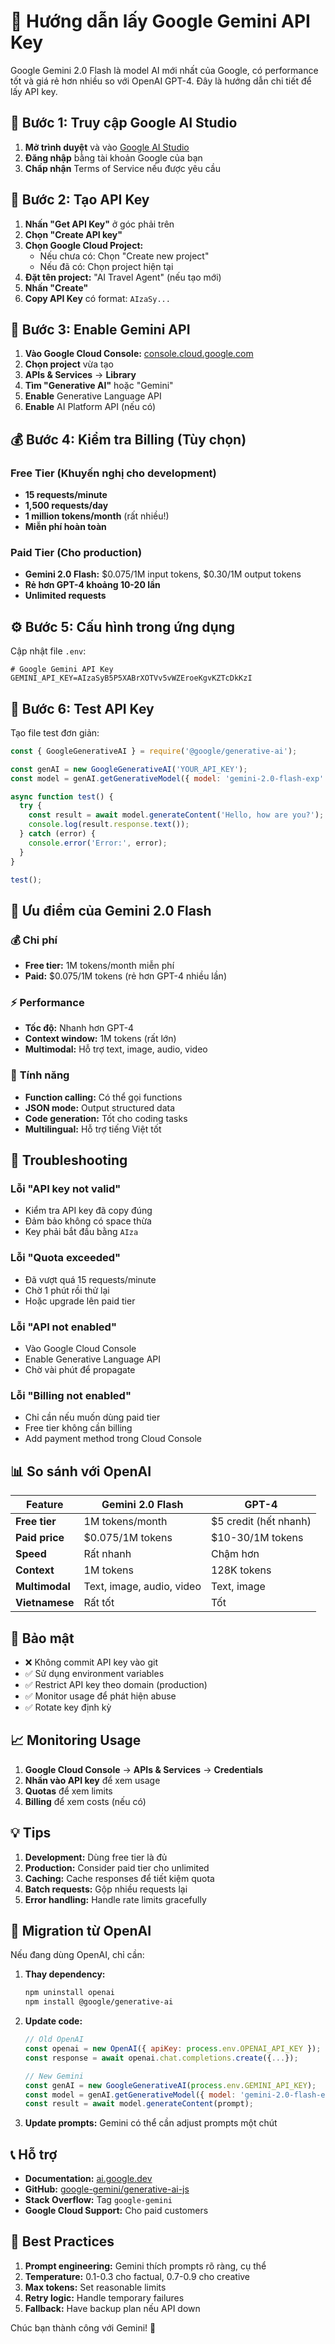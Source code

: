 # 🤖 Hướng dẫn lấy Google Gemini API Key

Google Gemini 2.0 Flash là model AI mới nhất của Google, có performance tốt và giá rẻ hơn nhiều so với OpenAI GPT-4. Đây là hướng dẫn chi tiết để lấy API key.

## 🚀 Bước 1: Truy cập Google AI Studio

1. **Mở trình duyệt** và vào [Google AI Studio](https://aistudio.google.com)
2. **Đăng nhập** bằng tài khoản Google của bạn
3. **Chấp nhận** Terms of Service nếu được yêu cầu

## 🔑 Bước 2: Tạo API Key

1. **Nhấn "Get API Key"** ở góc phải trên
2. **Chọn "Create API key"**
3. **Chọn Google Cloud Project:**
   - Nếu chưa có: Chọn "Create new project"
   - Nếu đã có: Chọn project hiện tại
4. **Đặt tên project:** "AI Travel Agent" (nếu tạo mới)
5. **Nhấn "Create"**
6. **Copy API Key** có format: `AIzaSy...`

## 🔧 Bước 3: Enable Gemini API

1. **Vào Google Cloud Console:** [console.cloud.google.com](https://console.cloud.google.com)
2. **Chọn project** vừa tạo
3. **APIs & Services** → **Library**
4. **Tìm "Generative AI"** hoặc "Gemini"
5. **Enable** Generative Language API
6. **Enable** AI Platform API (nếu có)

## 💰 Bước 4: Kiểm tra Billing (Tùy chọn)

### Free Tier (Khuyến nghị cho development)
- **15 requests/minute**
- **1,500 requests/day**
- **1 million tokens/month** (rất nhiều!)
- **Miễn phí hoàn toàn**

### Paid Tier (Cho production)
- **Gemini 2.0 Flash:** $0.075/1M input tokens, $0.30/1M output tokens
- **Rẻ hơn GPT-4 khoảng 10-20 lần**
- **Unlimited requests**

## ⚙️ Bước 5: Cấu hình trong ứng dụng

Cập nhật file `.env`:

```env
# Google Gemini API Key
GEMINI_API_KEY=AIzaSyB5P5XABrXOTVv5vWZEroeKgvKZTcDkKzI
```

## 🧪 Bước 6: Test API Key

Tạo file test đơn giản:

```javascript
const { GoogleGenerativeAI } = require('@google/generative-ai');

const genAI = new GoogleGenerativeAI('YOUR_API_KEY');
const model = genAI.getGenerativeModel({ model: 'gemini-2.0-flash-exp' });

async function test() {
  try {
    const result = await model.generateContent('Hello, how are you?');
    console.log(result.response.text());
  } catch (error) {
    console.error('Error:', error);
  }
}

test();
```

## 🌟 Ưu điểm của Gemini 2.0 Flash

### 💰 **Chi phí**
- **Free tier:** 1M tokens/month miễn phí
- **Paid:** $0.075/1M tokens (rẻ hơn GPT-4 nhiều lần)

### ⚡ **Performance**
- **Tốc độ:** Nhanh hơn GPT-4
- **Context window:** 1M tokens (rất lớn)
- **Multimodal:** Hỗ trợ text, image, audio, video

### 🔧 **Tính năng**
- **Function calling:** Có thể gọi functions
- **JSON mode:** Output structured data
- **Code generation:** Tốt cho coding tasks
- **Multilingual:** Hỗ trợ tiếng Việt tốt

## 🚨 Troubleshooting

### Lỗi "API key not valid"
- Kiểm tra API key đã copy đúng
- Đảm bảo không có space thừa
- Key phải bắt đầu bằng `AIza`

### Lỗi "Quota exceeded"
- Đã vượt quá 15 requests/minute
- Chờ 1 phút rồi thử lại
- Hoặc upgrade lên paid tier

### Lỗi "API not enabled"
- Vào Google Cloud Console
- Enable Generative Language API
- Chờ vài phút để propagate

### Lỗi "Billing not enabled"
- Chỉ cần nếu muốn dùng paid tier
- Free tier không cần billing
- Add payment method trong Cloud Console

## 📊 So sánh với OpenAI

| Feature | Gemini 2.0 Flash | GPT-4 |
|---------|------------------|-------|
| **Free tier** | 1M tokens/month | $5 credit (hết nhanh) |
| **Paid price** | $0.075/1M tokens | $10-30/1M tokens |
| **Speed** | Rất nhanh | Chậm hơn |
| **Context** | 1M tokens | 128K tokens |
| **Multimodal** | Text, image, audio, video | Text, image |
| **Vietnamese** | Rất tốt | Tốt |

## 🔐 Bảo mật

- ❌ Không commit API key vào git
- ✅ Sử dụng environment variables
- ✅ Restrict API key theo domain (production)
- ✅ Monitor usage để phát hiện abuse
- ✅ Rotate key định kỳ

## 📈 Monitoring Usage

1. **Google Cloud Console** → **APIs & Services** → **Credentials**
2. **Nhấn vào API key** để xem usage
3. **Quotas** để xem limits
4. **Billing** để xem costs (nếu có)

## 💡 Tips

1. **Development:** Dùng free tier là đủ
2. **Production:** Consider paid tier cho unlimited
3. **Caching:** Cache responses để tiết kiệm quota
4. **Batch requests:** Gộp nhiều requests lại
5. **Error handling:** Handle rate limits gracefully

## 🔄 Migration từ OpenAI

Nếu đang dùng OpenAI, chỉ cần:

1. **Thay dependency:**
   ```bash
   npm uninstall openai
   npm install @google/generative-ai
   ```

2. **Update code:**
   ```javascript
   // Old OpenAI
   const openai = new OpenAI({ apiKey: process.env.OPENAI_API_KEY });
   const response = await openai.chat.completions.create({...});
   
   // New Gemini
   const genAI = new GoogleGenerativeAI(process.env.GEMINI_API_KEY);
   const model = genAI.getGenerativeModel({ model: 'gemini-2.0-flash-exp' });
   const result = await model.generateContent(prompt);
   ```

3. **Update prompts:** Gemini có thể cần adjust prompts một chút

## 📞 Hỗ trợ

- **Documentation:** [ai.google.dev](https://ai.google.dev)
- **GitHub:** [google-gemini/generative-ai-js](https://github.com/google-gemini/generative-ai-js)
- **Stack Overflow:** Tag `google-gemini`
- **Google Cloud Support:** Cho paid customers

## 🎯 Best Practices

1. **Prompt engineering:** Gemini thích prompts rõ ràng, cụ thể
2. **Temperature:** 0.1-0.3 cho factual, 0.7-0.9 cho creative
3. **Max tokens:** Set reasonable limits
4. **Retry logic:** Handle temporary failures
5. **Fallback:** Have backup plan nếu API down

Chúc bạn thành công với Gemini! 🚀